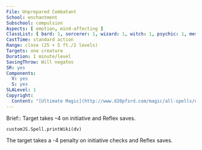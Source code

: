 ```yaml
---
File: Unprepared Combatant
School: enchantment
Subschool: compulsion
Aspects: [ emotion, mind-affecting ]
ClassList: { bard: 1, sorcerer: 1, wizard: 1, witch: 1, psychic: 1, mesmerist: 1, medium: 1 }
CastTime: standard action
Range: close (25 + 5 ft./2 levels)
Targets: one creature
Duration: 1 minute/level
SavingThrow: Will negates
SR: yes
Components:
  V: yes
  S: yes
SLALevel: 1
Copyright:
  Content: "[Ultimate Magic](http://www.d20pfsrd.com/magic/all-spells/u/unprepared-combatant)"
---
```

Brief:: Target takes –4 on initiative and Reflex saves.

```dataviewjs
customJS.Spell.printWiki(dv)
```

The target takes a -4 penalty on initiative checks and Reflex saves.
